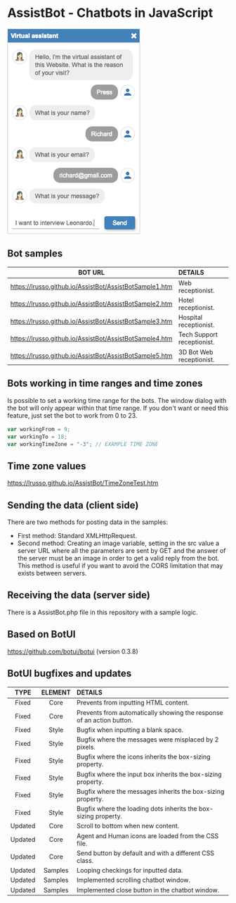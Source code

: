 # AssistBot - Chatbots in JavaScript

![alt screen](https://raw.githubusercontent.com/lrusso/AssistBot/master/AssistBot.png)

## Bot samples

|  BOT URL  | DETAILS |
| :---------------:| :-----|
| https://lrusso.github.io/AssistBot/AssistBotSample1.htm | Web receptionist.
| https://lrusso.github.io/AssistBot/AssistBotSample2.htm | Hotel receptionist.
| https://lrusso.github.io/AssistBot/AssistBotSample3.htm | Hospital receptionist.
| https://lrusso.github.io/AssistBot/AssistBotSample4.htm | Tech Support receptionist.
| https://lrusso.github.io/AssistBot/AssistBotSample5.htm | 3D Bot Web receptionist.

## Bots working in time ranges and time zones

Is possible to set a working time range for the bots. The window dialog with the bot will only appear within that time range. If you don't want or need this feature, just set the bot to work from 0 to 23.

```javascript
var workingFrom = 9;
var workingTo = 18;
var workingTimeZone = "-3"; // EXAMPLE TIME ZONE
```
## Time zone values

https://lrusso.github.io/AssistBot/TimeZoneTest.htm

## Sending the data (client side)

There are two methods for posting data in the samples:

- First method: Standard XMLHttpRequest.
- Second method: Creating an image variable, setting in the src value a server URL where all the parameters are sent by GET and the answer of the server must be an image in order to get a valid reply from the bot. This method is useful if you want to avoid the CORS limitation that may exists between servers.

## Receiving the data (server side)

There is a AssistBot.php file in this repository with a sample logic.

## Based on BotUI 

https://github.com/botui/botui (version 0.3.8)

## BotUI bugfixes and updates

| TYPE  | ELEMENT  | DETAILS |
| :------------: |:---------------:| :-----|
| Fixed | Core | Prevents from inputting HTML content.
| Fixed | Core | Prevents from automatically showing the response of an action button.
| Fixed | Style | Bugfix when inputting a blank space.
| Fixed | Style | Bugfix where the messages were misplaced by 2 pixels.
| Fixed | Style | Bugfix where the icons inherits the box-sizing property.
| Fixed | Style | Bugfix where the input box inherits the box-sizing property.
| Fixed | Style | Bugfix where the messages inherits the box-sizing property.
| Fixed | Style | Bugfix where the loading dots inherits the box-sizing property.
| Updated | Core | Scroll to bottom when new content.
| Updated | Core | Agent and Human icons are loaded from the CSS file.
| Updated | Core | Send button by default and with a different CSS class.
| Updated | Samples | Looping checkings for inputted data.
| Updated | Samples | Implemented scrolling chatbot window.
| Updated | Samples | Implemented close button in the chatbot window.
